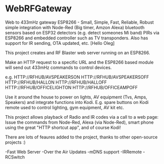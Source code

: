 # WebRFGateway

Web to 433mHz gateway ESP8266 - Small, Simple, Fast, Reliable, Robust simple integration with Node-Red (Big timer, Amzon Alexa) bluetooth sensors based on ESP32 detectors (e.g. detect someones Mi band) PIRs via ESP8266 and embedded controller such as TV transponders. Also has support for IR sending, OTA updated, etc. [Hello Oleg]

This project creates and RF Blaster web server running on an ESP8266. 

Make an HTTP request to a specific URL and the ESP8266 based module will send out 433mHz commands to control devices.

e.g.
HTTP://RFHUB/AVSPEAKERSON
HTTP://RFHUB/AVSPEAKERSOFF
HTTP://RFHUB/HALLON
HTTP://RFHUB/HALLOFF
HTTP://RFHUB/OFFICELIGHTON
HTTP://RFHUB/OFFICEAMPOFF

Use it around the house to power on lights, AV equipment (Tvs, Amps, Speakers) and integrate functions into Kodi. 
E.g. spare buttons on Kodi remote used to control lighting, gym equipment, AV kit etc.

This project allows playback of Radio and IR codes via a call to a web page: Issue the commands from Node-Red, 
Alexa (via Node-Red), smart phone using the great "HTTP shortcut app", and of course Kodi!

There are lots of feaures added to the project, thanks to other open-source projects :)

-Fast Web Server
-Over the Air Updates
-mDNS support
-IRRemote
-RCSwitch
